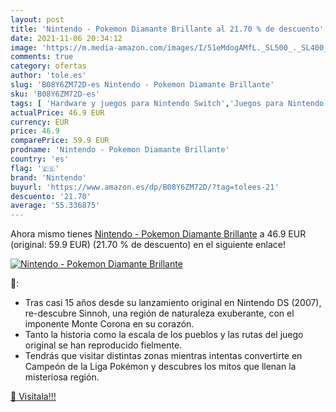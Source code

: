 ```yaml
---
layout: post
title: 'Nintendo - Pokemon Diamante Brillante al 21.70 % de descuento'
date: 2021-11-06 20:34:12
image: 'https://m.media-amazon.com/images/I/51eMdogAMfL._SL500_._SL400_.jpg'
comments: true
category: ofertas
author: 'tole.es'
slug: 'B08Y6ZM72D-es Nintendo - Pokemon Diamante Brillante'
sku: 'B08Y6ZM72D-es'
tags: [ 'Hardware y juegos para Nintendo Switch','Juegos para Nintendo Switch','Videojuegos','nintendo', ]
actualPrice: 46.9 EUR
currency: EUR
price: 46.9
comparePrice: 59.9 EUR
prodname: 'Nintendo - Pokemon Diamante Brillante'
country: 'es'
flag: '🇪🇸'
brand: 'Nintendo'
buyurl: 'https://www.amazon.es/dp/B08Y6ZM72D/?tag=tolees-21'
descuento: '21.70'
average: '55.336875'
---
```


Ahora mismo tienes [Nintendo - Pokemon Diamante Brillante](https://www.amazon.es/dp/B08Y6ZM72D/?tag=tolees-21) a 46.9 EUR (original: 59.9 EUR) (21.70 %  de descuento) en el siguiente enlace!

[![Nintendo - Pokemon Diamante Brillante](https://m.media-amazon.com/images/I/51eMdogAMfL._SL500_._SL400_.jpg)](https://www.amazon.es/dp/B08Y6ZM72D/?tag=tolees-21)

🔎:

- Tras casi 15 años desde su lanzamiento original en Nintendo DS (2007), re-descubre Sinnoh, una región de naturaleza exuberante, con el imponente Monte Corona en su corazón.
- Tanto la historia como la escala de los pueblos y las rutas del juego original se han reproducido fielmente.
- Tendrás que visitar distintas zonas mientras intentas convertirte en Campeón de la Liga Pokémon y descubres los mitos que llenan la misteriosa región.

[🛒 Visítala!!!](https://www.amazon.es/dp/B08Y6ZM72D/?tag=tolees-21)
